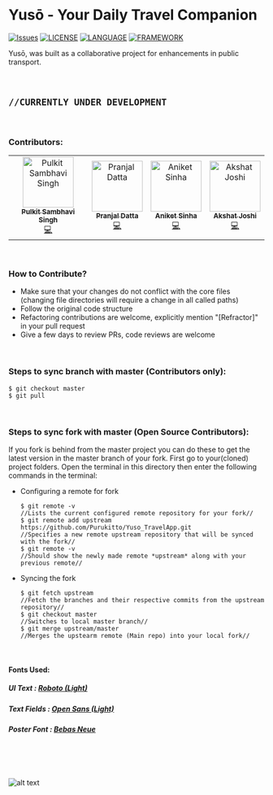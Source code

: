 # Yusō - Your Daily Travel Companion

[![Issues](https://img.shields.io/github/issues/Purukitto/Yuso_TravelApp?style=flat-square)](https://github.com/Purukitto/Yuso_TravelApp/issues) [![LICENSE](https://img.shields.io/badge/license-Anti%20996-blue.svg)](https://github.com/Purukitto/Yuso_NECHackathon/blob/master/LICENSE)  [![LANGUAGE](https://img.shields.io/static/v1?label=Language&message=Dart&color=blue)](https://dart.dev/)   [![FRAMEWORK](https://img.shields.io/static/v1?label=Framework&message=Flutter&color=blue)](https://flutter.dev/)
<br>

Yusō, was built as a collaborative project for enhancements in public transport.

<br>

## `//CURRENTLY UNDER DEVELOPMENT`

<br>


### Contributors: 
   
   <table><tr><td align="center"><a href="https://github.com/Purukitto"><img src="https://avatars3.githubusercontent.com/u/49859368?s=460&v=4" width="100px;" alt="Pulkit Sambhavi Singh"/><br /><sub><b>Pulkit Sambhavi Singh</b></sub></a><br /><a href="https://github.com/Purukitto/Yuso_NECHackathon/commits?author=Purukitto" title="Code">💻</a></td><td align="center"><a href="https://github.com/pranjaldatta"><img src="https://avatars2.githubusercontent.com/u/42492630?s=460&v=4" width="100px;" alt="Pranjal Datta"/><br /><sub><b>Pranjal Datta</b></sub></a><br /><a href="https://github.com/Purukitto/Yuso_NECHackathon/commits?author=pranjaldatta" title="Code">💻</a></td><td align="center"><a href="https://github.com/aniketkishore100"><img src="https://avatars3.githubusercontent.com/u/41589624?s=460&v=4" width="100px;" alt="Aniket Sinha"/><br /><sub><b>Aniket Sinha</b></sub></a><br /><a href="https://github.com/Purukitto/Yuso_NECHackathon/commits?author=aniketkishore100" title="Code">💻</a></td><td align="center"><a href="https://github.com/AkshatJoshi2000"><img src="https://avatars3.githubusercontent.com/u/39386084?s=460&v=4" width="100px;" alt="Akshat Joshi"/><br /><sub><b>Akshat Joshi</b></sub></a><br /><a href="https://github.com/Purukitto/Yuso_NECHackathon/commits?author=AkshatJoshi2000" title="Code">💻</a></td></tr></table>   
   
<br>

### How to Contribute?
* Make sure that your changes do not conflict with the core files (changing file directories will require a change in all called paths)
* Follow the original code structure
* Refactoring contributions are welcome, explicitly mention "[Refractor]" in your pull request
* Give a few days to review PRs, code reviews are welcome 

<br>

### Steps to sync branch with master (Contributors only):
    $ git checkout master
    $ git pull
    
<br>

### Steps to sync fork with master (Open Source Contributors):
If you fork is behind from the master project you can do these to get the latest version in the master branch of your fork.
First go to your(cloned) project folders.
Open the terminal in this directory then enter the following commands in the terminal:
 - Configuring a remote for fork
       
       $ git remote -v 
       //Lists the current configured remote repository for your fork//
       $ git remote add upstream https://github.com/Purukitto/Yuso_TravelApp.git
       //Specifies a new remote upstream repository that will be synced with the fork//
       $ git remote -v
       //Should show the newly made remote *upstream* along with your previous remote//
       
 - Syncing the fork
       
       $ git fetch upstream
       //Fetch the branches and their respective commits from the upstream repository//
       $ git checkout master
       //Switches to local master branch//
       $ git merge upstream/master
       //Merges the upstearm remote (Main repo) into your local fork//
       
<br>

 #### Fonts Used:
   ##### UI Text : [Roboto (Light)](https://fonts.google.com/specimen/Roboto)
   ##### Text Fields : [Open Sans (Light)](https://fonts.google.com/specimen/Open+Sans)
   ##### Poster Font : [Bebas Neue](https://www.fonts.com/font/flat-it/bebas-neue)

<br>
<br>
<br>

![alt text](https://github.com/Purukitto/Yuso_NECHackathon/blob/master/git_assests/return%200.png "Team Return 0;")





